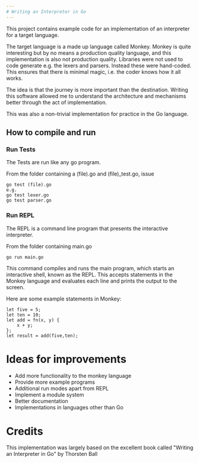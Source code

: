 ```yaml
---
# Writing an Interpreter in Go
---
```


This project contains example code
for an implementation of an interpreter 
for a target language. 

The target language is a made up language called Monkey. 
Monkey is quite interesting but by no means a production 
quality language, and this implementation is also not 
production quality. Libraries were not used to code generate 
e.g. the lexers and parsers. Instead these were hand-coded.
This ensures that there is minimal magic, i.e. the coder 
knows how it all works.

The idea is that the journey is more important than 
the destination. Writing this software allowed me to 
understand the architecture and mechanisms better
through the act of implementation. 

This was also a non-trivial implementation for practice 
in the Go language. 

## How to compile and run

### Run Tests

The Tests are run like any go program. 

From the folder containing a (file).go and (file)_test.go, issue 

    go test (file).go
    e.g.
    go test lexer.go
    go test parser.go

### Run REPL

The REPL is a command line program that presents the interactive interpreter. 

From the folder containing main.go

    go run main.go

This command compiles and runs the main program, which starts an interactive shell, 
known as the REPL. This accepts statements in the Monkey language and evaluates 
each line and prints the output to the screen. 

Here are some example statements in Monkey:

    let five = 5;
	let ten = 10;
	let add = fn(x, y) {
		x + y;
	};
	let result = add(five,ten);

# Ideas for improvements

* Add more functionality to the monkey language
* Provide more example programs
* Additional run modes apart from REPL
* Implement a module system
* Better documentation
* Implementations in languages other than Go

# Credits

This implementation was largely based on the excellent book called
    "Writing an Interpreter in Go" by Thorsten Ball

